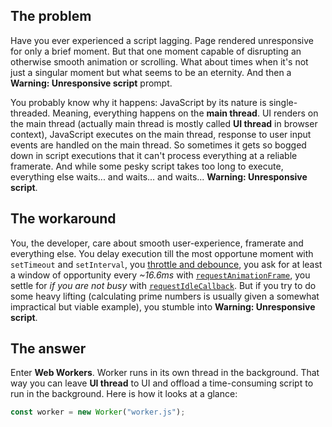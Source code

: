 ## The problem

Have you ever experienced a script lagging. Page rendered unresponsive for only a brief moment. But that one moment capable of disrupting an otherwise smooth animation or scrolling. What about times when it's not just a singular moment but what seems to be an eternity. And then a **Warning: Unresponsive script** prompt.

You probably know why it happens: JavaScript by its nature is single-threaded. Meaning, everything happens on the **main thread**. UI renders on the main thread (actually main thread is mostly called **UI thread** in browser context), JavaScript executes on the main thread, response to user input events are handled on the main thread. So sometimes it gets so bogged down in script executions that it can't process everything at a reliable framerate. And while some pesky script takes too long to execute, everything else waits... and waits... and waits... **Warning: Unresponsive script**.

## The workaround

You, the developer, care about smooth user-experience, framerate and everything else. You delay execution till the most opportune moment with `setTimeout` and `setInterval`, you [throttle and debounce](https://css-tricks.com/debouncing-throttling-explained-examples/), you ask for at least a window of opportunity every *~16.6ms* with [`requestAnimationFrame`](https://developer.mozilla.org/en-US/docs/Web/API/window/requestAnimationFrame),
you settle for *if you are not busy* with [`requestIdleCallback`](https://hacks.mozilla.org/2016/11/cooperative-scheduling-with-requestidlecallback/). But if you try to do some heavy lifting (calculating prime numbers is usually given a somewhat impractical but viable example), you stumble into **Warning: Unresponsive script**.

## The answer

Enter **Web Workers**. Worker runs in its own thread in the background. That way you can leave **UI thread** to UI and offload a time-consuming script to run in the background. Here is how it looks at a glance:

```js
const worker = new Worker("worker.js");
```
